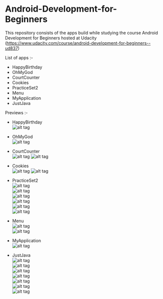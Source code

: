 # Android-Development-for-Beginners
This repository consists of the apps build while studying the course Android Development for Beginners hosted at Udacity (https://www.udacity.com/course/android-development-for-beginners--ud837)

List of apps :-
* HappyBirthday
* OhMyGod
* CourtCounter
* Cookies
* PracticeSet2
* Menu
* MyApplication
* JustJava

Previews :-
* HappyBirthday  
![alt tag](https://github.com/Kan1shka9/Android-Development-for-Beginners/blob/master/Preview_Images/HappyBirthday.png)

* OhMyGod  
![alt tag](https://github.com/Kan1shka9/Android-Development-for-Beginners/blob/master/Preview_Images/OhMyGod.png)

* CourtCounter  
![alt tag](https://github.com/Kan1shka9/Android-Development-for-Beginners/blob/master/Preview_Images/CourtCounter_1.png) 
![alt tag](https://github.com/Kan1shka9/Android-Development-for-Beginners/blob/master/Preview_Images/CourtCounter_2.png)  

* Cookies  
![alt tag](https://github.com/Kan1shka9/Android-Development-for-Beginners/blob/master/Preview_Images/Cookies_1.png) 
![alt tag](https://github.com/Kan1shka9/Android-Development-for-Beginners/blob/master/Preview_Images/Cookies_2.png) 

* PracticeSet2  
![alt tag](https://github.com/Kan1shka9/Android-Development-for-Beginners/blob/master/Preview_Images/PracticeSet2_1.png)  
![alt tag](https://github.com/Kan1shka9/Android-Development-for-Beginners/blob/master/Preview_Images/PracticeSet2_2.png)  
![alt tag](https://github.com/Kan1shka9/Android-Development-for-Beginners/blob/master/Preview_Images/PracticeSet2_3.png)  
![alt tag](https://github.com/Kan1shka9/Android-Development-for-Beginners/blob/master/Preview_Images/PracticeSet2_4.png)  
![alt tag](https://github.com/Kan1shka9/Android-Development-for-Beginners/blob/master/Preview_Images/PracticeSet2_5.png)  
![alt tag](https://github.com/Kan1shka9/Android-Development-for-Beginners/blob/master/Preview_Images/PracticeSet2_6.png)  

* Menu  
![alt tag](https://github.com/Kan1shka9/Android-Development-for-Beginners/blob/master/Preview_Images/Menu.png)  
![alt tag](https://github.com/Kan1shka9/Android-Development-for-Beginners/blob/master/Preview_Images/Menu_1.PNG) 

* MyApplication  
![alt tag](https://github.com/Kan1shka9/Android-Development-for-Beginners/blob/master/Preview_Images/MyApplication.png)  

* JustJava  
![alt tag](https://github.com/Kan1shka9/Android-Development-for-Beginners/blob/master/Preview_Images/JustJava_1.png)  
![alt tag](https://github.com/Kan1shka9/Android-Development-for-Beginners/blob/master/Preview_Images/JustJava_2.png)  
![alt tag](https://github.com/Kan1shka9/Android-Development-for-Beginners/blob/master/Preview_Images/JustJava_3.png)  
![alt tag](https://github.com/Kan1shka9/Android-Development-for-Beginners/blob/master/Preview_Images/JustJava_4.png)  
![alt tag](https://github.com/Kan1shka9/Android-Development-for-Beginners/blob/master/Preview_Images/JustJava_5.png)  
![alt tag](https://github.com/Kan1shka9/Android-Development-for-Beginners/blob/master/Preview_Images/JustJava_6.png)  
![alt tag](https://github.com/Kan1shka9/Android-Development-for-Beginners/blob/master/Preview_Images/JustJava_7.PNG)  

